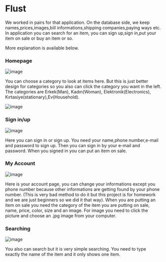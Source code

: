 # Flust
We worked in pairs for that application. On the database side, we keep names,prices,images,bill informations,shipping companies,paying ways etc.
In application you can search for an item, you can sign up,sign in,put your item on sale or buy an item or so.

More explanation is available below.

### Homepage

![image](https://user-images.githubusercontent.com/108406154/215885651-be2c8446-4e30-4204-9ffa-bda63b2ae318.png)

You can choose a category to look at items here. But this is just better design for categories so you also can click the category you want in the left. The categories are Erkek(Man), Kadın(Woman), Elektronik(Electronics), Kırtasiye(stationary),Ev(Household).

![image](https://user-images.githubusercontent.com/108406154/215891952-2b023897-b56e-4b8e-a6e1-df2d8159305e.png)

### Sign in/up

![image](https://user-images.githubusercontent.com/108406154/215885711-bf4f3a01-d576-4064-8612-a6b452b380e4.png)

Here you can sign in or sign up. You need your name,phone number,e-mail and password to sign up. Then you can sign in by your e-mail and password. When you signed in you can put an item on sale.

### My Account

![image](https://user-images.githubusercontent.com/108406154/215886325-ac272595-c274-407c-a57e-033a50079fd2.png)

Here is your account page, you can change your informations except you phone number because other informations are getting found by your phone number. (This is very bad method to do it but this project is for homework and we are just beginners so we did it that way). When you are putting an item on sale you need the category of the item you are putting on sale, name, price, color, size and an image. For image you need to click the picture and choose an .jpg image from your computer. 

### Searching

![image](https://user-images.githubusercontent.com/108406154/215886581-92a69ea1-a5ea-4759-9427-f2dafb273843.png)

You also can search but it is very simple searching. You need to type exactly the name of the item and it only shows one item.
